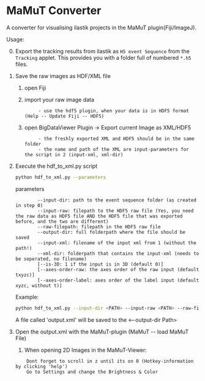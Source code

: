 # MaMuT Converter

A converter for visualising ilastik projects in the MaMuT plugin(Fiji/ImageJ). 

Usage:

0. Export the tracking results from ilastik as `H5 event Sequence` from the `Tracking` applet. This provides you with a folder full of numbered `*.h5` files.

1. Save the raw images as HDF/XML file

	1. open Fiji 
	2. import your raw image data 

				- use the hdf5 plugin, when your data is in HDF5 format (Help -- Update Fiji -- HDF5) 

	3. open BigDataViewer Plugin -> Export current Image as XML/HDF5

				- the freshly exported XML and HDF5 should be in the same folder
				- the name and path of the XML are input-parameters for the script in 2 (input-xml, xml-dir)

2. Execute the hdf_to_xml.py script

	```bash 
	python hdf_to_xml.py --parameters
	``` 

	parameters
	```
			--input-dir: path to the event sequence folder (as created in step 0)
			--input-raw: filepath to the HDF5 raw file (Yes, you need the raw data as HDF5 file AND the HDF5 file that was exported before, and the two are different)
			--raw-filepath: filepath in the HDF5 raw file
			--output-dir: full folderpath where the file should be saved
			--input-xml: filename of the input xml from 1 (without the path!)
			--xml-dir: folderpath that contains the input-xml (needs to be seperated, no filename)
			[--is-3D: 1 if the input is in 3D (default 0)]
			[--axes-order-raw: the axes order of the raw input (default txyzc)]
			[--axes-order-label: axes order of the label input (default xyzc, without t)]
	```

	Example:
	```bash 
	python hdf_to_xml.py --input-dir <PATH> --input-raw <PATH> --raw-filepath <PATH> --input-xml <XML-NAME> --xml-dir <PATH> 
	``` 
	A file called 'output.xml' will be saved to the <--output-dir Path>

3. Open the output.xml with the MaMuT-plugin (MaMuT -- load MaMuT File)

	1. When opening 2D Images in the MaMuT-Viewer: 
	```
		Dont forget to scroll in z until its on 0 (Hotkey-information by clicking 'help')
		Go to Settings and change the Brightness & Color 
	```
